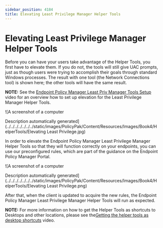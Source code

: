 ```yaml
---
sidebar_position: 4184
title: Elevating Least Privilege Manager Helper Tools
---
```


# Elevating Least Privilege Manager Helper Tools

Before you can have your users take advantage of the Helper Tools, you first have to elevate them. If you do not, the tools will still give UAC prompts, just as though users were trying to accomplish their goals through standard Windows processes. The result with one tool (the Network Connections tool) is shown here; the other tools will have the same result.

**NOTE:** See the [Endpoint Policy Manager Least Priv Manager Tools Setup](../../../Video/LeastPrivilege/ToolsSetup "Endpoint Policy Manager Least Priv Manager Tools Setup") video for an overview how to set up elevation for the Least Privilege Manager Helper Tools.

![A screenshot of a computer

Description automatically generated](../../../../../../../static/images/PolicyPak/Content/Resources/Images/Book4/HelperTools/Elevating Least Privilege.jpg)

In order to elevate the Endpoint Policy Manager Least Privilege Manager Helper Tools so that they will function correctly on your endpoints, you can use our preconfigured rules, which are part of the guidance on the Endpoint Policy Manager Portal.

![A screenshot of a computer

Description automatically generated](../../../../../../../static/images/PolicyPak/Content/Resources/Images/Book4/HelperTools/Elevating Least Privilege.png)

After that, when the client is updated to acquire the new rules, the Endpoint Policy Manager Least Privilege Manager Helper Tools will run as expected.

**NOTE:** For more information on how to get the Helper Tools as shortcuts to Desktops and other locations, please see the[Getting the helper tools as desktop shortcuts](../../../Video/LeastPrivilege/HelperDesktopShortcut "Getting the helper tools as desktop shortcuts") video.